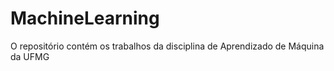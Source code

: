 # MachineLearning
O repositório contém os trabalhos da disciplina de Aprendizado de Máquina da UFMG
